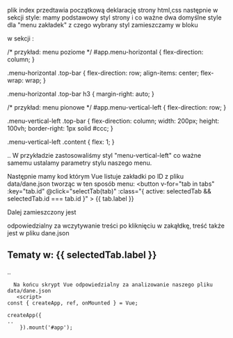plik index przedtawia początkową deklarację strony html,css
następnie w sekcji style: mamy podstawowy styl strony i co ważne dwa domyślne style dla "menu zakładek" z czego wybrany styl zamieszczamy w bloku <div> w sekcji <body> :

/*
 przykład: menu poziome 
*/
#app.menu-horizontal {
  flex-direction: column;
}

.menu-horizontal .top-bar {
  flex-direction: row;
  align-items: center;
  flex-wrap: wrap;
}

.menu-horizontal .top-bar h3 {
  margin-right: auto;
}


/*
 przykład: menu pionowe
 */
#app.menu-vertical-left {
  flex-direction: row;
}

.menu-vertical-left .top-bar {
  flex-direction: column;
  width: 200px;
  height: 100vh;
  border-right: 1px solid #ccc;
}

.menu-vertical-left .content {
  flex: 1;
}
</style>
<body>
  <div id="app" class="menu-vertical-left">
    <div class="top-bar">
    ..
W przykładzie zastosowaliśmy styl "menu-vertical-left" co ważne samemu ustalamy parametry stylu naszego menu.

Następnie mamy kod którym Vue listuje zakładki po ID z pliku data/dane.json tworząc w ten sposób menu:
      <button
        v-for="tab in tabs"
        :key="tab.id"
        @click="selectTab(tab)"
        :class="{ active: selectedTab && selectedTab.id === tab.id }"
      >
        {{ tab.label }}
      </button>

Dalej zamieszczony jest <div> odpowiedzialny za wczytywanie treści po kliknięciu w zakąłdkę, treść także jest w pliku dane.json
  <div class="content">
      <h2 v-if="selectedTab">Tematy w: {{ selectedTab.label }}</h2>
      ..

      Na końcu skrypt Vue odpowiedzialny za analizowanie naszego pliku data/dane.json
       <script>
    const { createApp, ref, onMounted } = Vue;

    createApp({
    ..
        }).mount('#app');
  </script>


